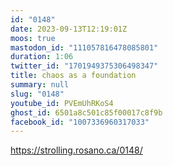 ```yaml
---
id: "0148"
date: 2023-09-13T12:19:01Z
moos: true
mastodon_id: "111057816478085801"
duration: 1:06
twitter_id: "1701949375306498347"
title: chaos as a foundation
summary: null
slug: "0148"
youtube_id: PVEmUhRKoS4
ghost_id: 6501a8c501c85f00017c8f9b
facebook_id: "1007336960317033"
---
```

https://strolling.rosano.ca/0148/
